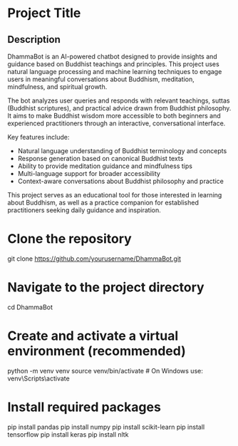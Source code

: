 # Project Title

## Description
DhammaBot is an AI-powered chatbot designed to provide insights and guidance based on Buddhist teachings and principles. This project uses natural language processing and machine learning techniques to engage users in meaningful conversations about Buddhism, meditation, mindfulness, and spiritual growth.

The bot analyzes user queries and responds with relevant teachings, suttas (Buddhist scriptures), and practical advice drawn from Buddhist philosophy. It aims to make Buddhist wisdom more accessible to both beginners and experienced practitioners through an interactive, conversational interface.

Key features include:
- Natural language understanding of Buddhist terminology and concepts
- Response generation based on canonical Buddhist texts
- Ability to provide meditation guidance and mindfulness tips
- Multi-language support for broader accessibility
- Context-aware conversations about Buddhist philosophy and practice

This project serves as an educational tool for those interested in learning about Buddhism, as well as a practice companion for established practitioners seeking daily guidance and inspiration.
# Clone the repository
git clone https://github.com/yourusername/DhammaBot.git

# Navigate to the project directory
cd DhammaBot

# Create and activate a virtual environment (recommended)
python -m venv venv
source venv/bin/activate  # On Windows use: venv\Scripts\activate

# Install required packages
pip install pandas
pip install numpy
pip install scikit-learn
pip install tensorflow
pip install keras
pip install nltk

